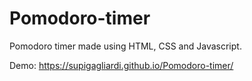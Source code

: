 # Pomodoro-timer
Pomodoro timer made using HTML, CSS and Javascript.


Demo: https://supigagliardi.github.io/Pomodoro-timer/

